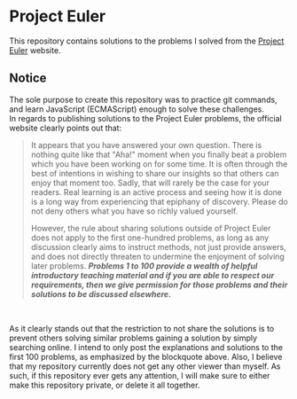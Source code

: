# Project Euler

This repository contains solutions to the problems I solved from the [Project Euler](https://projecteuler.net) website.

## Notice

The sole purpose to create this repository was to practice git commands, and learn JavaScript (ECMAScript) enough to solve these challenges.<br>
In regards to publishing solutions to the Project Euler problems, the official website clearly points out that:

> It appears that you have answered your own question. There is nothing quite like that "Aha!" moment when you finally beat a problem which you have been working on for some time. It is often through the best of intentions in wishing to share our insights so that others can enjoy that moment too. Sadly, that will rarely be the case for your readers. Real learning is an active process and seeing how it is done is a long way from experiencing that epiphany of discovery. Please do not deny others what you have so richly valued yourself.
>
> However, the rule about sharing solutions outside of Project Euler does not apply to the first one-hundred problems, as long as any discussion clearly aims to instruct methods, not just provide answers, and does not directly threaten to undermine the enjoyment of solving later problems. **_Problems 1 to 100 provide a wealth of helpful introductory teaching material and if you are able to respect our requirements, then we give permission for those problems and their solutions to be discussed elsewhere._**

<br>

As it clearly stands out that the restriction to not share the solutions is to prevent others solving similar problems gaining a solution by simply searching online. I intend to only post the explanations and solutions to the first 100 problems, as emphasized by the blockquote above. Also, I believe that my repository currently does not get any other viewer than myself. As such, if this repository ever gets any attention, I will make sure to either make this repository private, or delete it all together.
